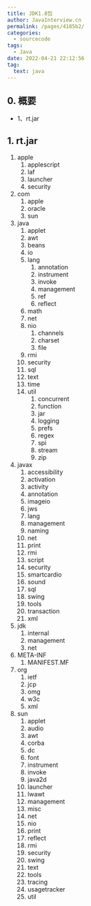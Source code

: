 ```yaml
---
title: JDK1.8包
author: JavaInterview.cn
permalink: /pages/4185b2/
categories: 
  - sourcecode
tags: 
  - Java
date: 2022-04-21 22:12:56
tag: 
  text: java
---
```




## 0. 概要
- 1、rt.jar

## 1. rt.jar
1. apple
    1. applescript
    2. laf
    3. launcher
    4. security
2. com
    1. apple
    2. oracle
    3. sun
3. java
    1. applet
    2. awt
    3. beans
    4. io
    5. lang
        1. annotation
        2. instrument
        3. invoke
        4. management
        5. ref
        6. reflect
    6. math
    7. net
    8. nio
        1. channels
        2. charset
        3. file
    9. rmi
    10. security
    11. sql
    12. text
    13. time
    14. util
        1. concurrent
        2. function
        3. jar
        4. logging
        5. prefs
        6. regex
        7. spi
        8. stream
        9. zip
4. javax
    1. accessibility
    2. activation
    3. activity
    4. annotation
    5. imageio
    6. jws
    7. lang
    8. management
    9. naming
    10. net
    11. print
    12. rmi
    13. script
    14. security
    15. smartcardio
    16. sound
    17. sql
    18. swing
    19. tools
    20. transaction
    21. xml
5. jdk
    1. internal
    2. management
    3. net
6. META-INF
    1. MANIFEST.MF
7. org
    1. ietf
    2. jcp
    3. omg
    4. w3c
    5. xml
8. sun
    1. applet
    2. audio
    3. awt
    4. corba
    5. dc
    6. font
    7. instrument
    8. invoke
    9. java2d
    10. launcher
    11. lwawt
    12. management
    13. misc
    14. net
    15. nio
    16. print
    17. reflect
    18. rmi
    19. security
    20. swing
    21. text
    22. tools
    23. tracing
    24. usagetracker
    25. util
